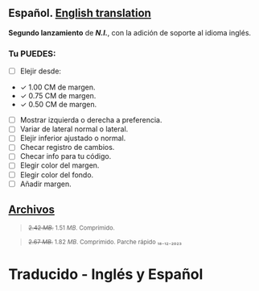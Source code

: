 ## Español. **[English translation](https://github.com/Dungoler/N.I.-Project/releases/tag/v2.1)**

**Segundo lanzamiento** de **_N.I._**, con la adición de soporte al idioma inglés.

### Tu **PUEDES**:

- [ ]  Elejir desde:

- ✓   1.00 CM de margen.
- ✓   0.75 CM de margen.
- ✓   0.50 CM de margen.
 
- [ ]  Mostrar izquierda o derecha a preferencia.
- [ ]  Variar de lateral normal o lateral.
- [ ]  Elejir inferior ajustado o normal.
- [ ]  Checar registro de cambios.
- [ ]  Checar info para tu código.
- [ ]  Elegir color del margen.
- [ ]  Elegir color del fondo.
- [ ]  Añadir margen.

## [Archivos](https://github.com/Dungoler/N.I.-Project/releases/tag/v2.1)

> <sub> ~~2.42 _MB_.~~ 1.51 _MB_. Comprimido.</sub>

> <sub> ~~2.67 _MB_.~~ 1.82 _MB_. Comprimido. Parche rápido ₁₈₋₁₂₋₂₀₂₃</sub>
# Traducido - Inglés y Español
